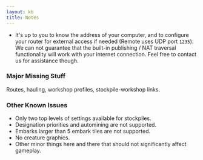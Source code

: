 ```yaml
---
layout: kb
title: Notes
---
```


* It's up to you to know the address of your computer, and to configure your router for external access if needed (Remote uses UDP port `1235`). We can not guarantee that the built-in publishing / NAT traversal functionality will work with your internet connection. Feel free to contact us for assistance though.

<!-- * If you want to see the game UI while Remote is active, type `remote unhideui`. But you won't be able to move the map and must not perform any actions, e.g. switch to other screens, change side menus and so on.-->

### Major Missing Stuff

Routes, hauling, workshop profiles, stockpile-workshop links.
        
### Other Known Issues
        
* Only two top levels of settings available for stockpiles.
* Designation priorities and automining are not supported.
* Embarks larger than 5 embark tiles are not supported.
* No creature graphics.
* Other minor things here and there that should not significantly affect gameplay.
